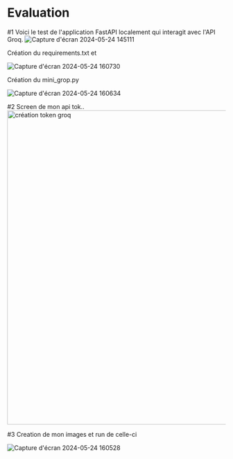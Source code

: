 # Evaluation

#1 
Voici le test de l'application FastAPI localement qui interagit avec l'API Groq.
![Capture d'écran 2024-05-24 145111](https://github.com/Rubz-18/Evalution/assets/170402608/0d3976f8-a4ed-4533-bbe8-8967761b95db)


Création du requirements.txt et



![Capture d'écran 2024-05-24 160730](https://github.com/Rubz-18/Evalution/assets/170402608/6bb8c716-2948-4bdd-8f37-69696fad1ff7)



Création du mini_grop.py 

![Capture d'écran 2024-05-24 160634](https://github.com/Rubz-18/Evalution/assets/170402608/396d317e-8f19-4900-809c-af7081dc9527)



#2 
Screen de mon api tok.. 
<img width="724" alt="création token groq" src="https://github.com/Rubz-18/Evalution/assets/170402608/413bec14-a998-4443-8bcc-74da1f048c35">

#3 
Creation de mon images et run de celle-ci

![Capture d'écran 2024-05-24 160528](https://github.com/Rubz-18/Evalution/assets/170402608/cd69ec6a-ebfb-4be7-b775-ee6fb5489708)
